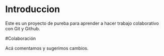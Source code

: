# Introduccion

Este es un proyecto de pureba para aprender a hacer trabajo colaborativo con Git y Github.

#Colaboración

Acá comentamos y sugerimos cambios. 
